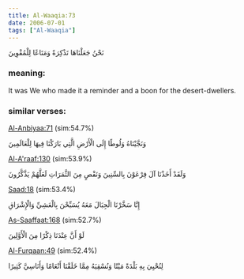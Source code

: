 ```yaml
---
title: Al-Waaqia:73
date: 2006-07-01
tags: ["Al-Waaqia"]
---
```

نَحْنُ جَعَلْنَاهَا تَذْكِرَةً وَمَتَاعًا لِلْمُقْوِينَ
### meaning: 
It was We who made it a reminder and a boon for the desert-dwellers.
### similar verses: 

[Al-Anbiyaa:71](/21/71) (sim:54.7%)

وَنَجَّيْنَاهُ وَلُوطًا إِلَى الْأَرْضِ الَّتِي بَارَكْنَا فِيهَا لِلْعَالَمِينَ

[Al-A'raaf:130](/7/130) (sim:53.9%)

وَلَقَدْ أَخَذْنَا آلَ فِرْعَوْنَ بِالسِّنِينَ وَنَقْصٍ مِنَ الثَّمَرَاتِ لَعَلَّهُمْ يَذَّكَّرُونَ

[Saad:18](/38/18) (sim:53.4%)

إِنَّا سَخَّرْنَا الْجِبَالَ مَعَهُ يُسَبِّحْنَ بِالْعَشِيِّ وَالْإِشْرَاقِ

[As-Saaffaat:168](/37/168) (sim:52.7%)

لَوْ أَنَّ عِنْدَنَا ذِكْرًا مِنَ الْأَوَّلِينَ

[Al-Furqaan:49](/25/49) (sim:52.4%)

لِنُحْيِيَ بِهِ بَلْدَةً مَيْتًا وَنُسْقِيَهُ مِمَّا خَلَقْنَا أَنْعَامًا وَأَنَاسِيَّ كَثِيرًا

